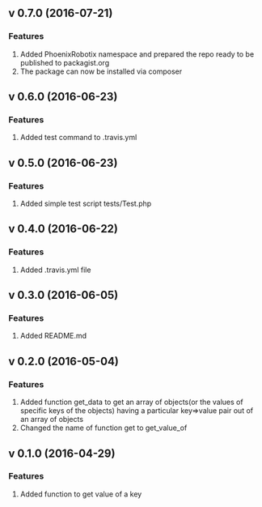 ## v 0.7.0 (2016-07-21)
### Features
1. Added PhoenixRobotix namespace and prepared the repo ready to be published to packagist.org
2. The package can now be installed via composer

## v 0.6.0 (2016-06-23)
### Features
1. Added test command to .travis.yml

## v 0.5.0 (2016-06-23)
### Features
1. Added simple test script tests/Test.php

## v 0.4.0 (2016-06-22)
### Features
1. Added .travis.yml file

## v 0.3.0 (2016-06-05)
### Features
1. Added README.md

## v 0.2.0 (2016-05-04)
### Features
1. Added function get_data to get an array of objects(or the values of specific keys of the objects) having a particular key=>value pair out of an array of objects
2. Changed the name of function get to get_value_of

## v 0.1.0 (2016-04-29)
### Features
1. Added function to get value of a key
